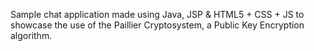 Sample chat application made using Java, JSP & HTML5 + CSS + JS to showcase the use of the Paillier Cryptosystem, a Public Key Encryption algorithm.